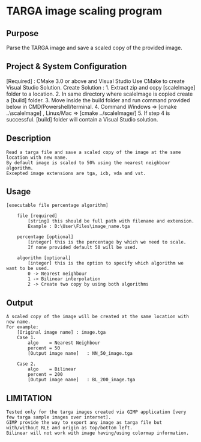 TARGA image scaling program
==========================

Purpose
-------
Parse the TARGA image and save a scaled copy of the provided image.


Project & System Configuration
------------------------------
[Required] : CMake 3.0 or above and Visual Studio
	Use CMake to create Visual Studio Solution.
	Create Solution :
		1. Extract zip and copy [scaleImage] folder to a location.
		2. In same directory where scaleImage is copied create a [build] folder.
		3. Move inside the build folder and run command provided below in CMD/Powershell/terminal.
		4. Command Windows => [cmake ..\scaleImage\] , Linux/Mac => [cmake ../scaleImage/]
		5. If step 4 is successful. [build] folder will contain a Visual Studio solution.


Description
-----------
	Read a targa file and save a scaled copy of the image at the same location with new name.
	By default image is scaled to 50% using the nearest neighbour algorithm.
	Excepted image extensions are tga, icb, vda and vst.


Usage
-----
	[executable file percentage algorithm]
	
		file [required]
			[string] this should be full path with filename and extension.
			Example : D:\User\Files\image_name.tga

		percentage [optional]
			[integer] this is the percentage by which we need to scale.
			If none provided default 50 will be used.

		algorithm [optional]
			[integer] this is the option to specify which algorithm we want to be used.
			0 -> Nearest neighbour
			1 -> Bilinear interpolation
			2 -> Create two copy by using both algorithms

Output
------
	A scaled copy of the image will be created at the same location with new name.
	For example:
		[Original image name] : image.tga
		Case 1.
			algo    = Nearest Neighbour
			percent = 50
			[Output image name]   : NN_50_image.tga
	
		Case 2.
			algo    = Bilinear
			percent = 200
			[Output image name]   : BL_200_image.tga


LIMITATION
----------
	Tested only for the targa images created via GIMP application [very few targa sample images over internet].
	GIMP provide the way to export any image as targa file but with/without RLE and origin as top/bottom left.
	Bilinear will not work with image having/using colormap information.
